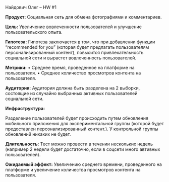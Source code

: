 Найдович Олег – HW #1

**Продукт:** 
Социальная сеть для обмена фотографиями и комментариев. 

**Цель:**
Увеличение вовлеченности пользователей и улучшение пользовательского опыта.

**Гипотеза:**
Гипотеза заключается в том, что при добавлении функции “recommended for you” (которая будет предлагать пользователям персонализированный контент), повысится привлекательность социальной сети и вырастет вовлеченность пользователей.

**Метрики:**
•	Среднее время, проведенное на платформе на пользователя.
•	Среднее количество просмотров контента на пользователя.

**Аудитория:**
Аудитория должна быть разделена на 2 выборки, состоящие из случайно выбранных  активных пользователей социальной сети. 

**Инфраструктура:**

Разделение пользователей будет происходить путем обновления мобильного приложения для экспериментальной группы (которой будет предоставлен персонализированный контент.).
У контрольной группы обновлений никаких не будет.

**Длительность:** 
Тест можно провести в течении нескольких недель (например 2 недели будет достаточно, если в соцсети много автивных пользователей). 

**Ожидаемый эффект:** 
Увеличению среднего времени, проведенного на платформе и увеличение количества просмотров контента на пользователя.
